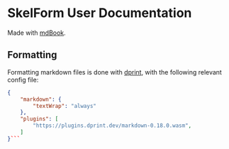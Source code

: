 # SkelForm User Documentation

Made with [mdBook](https://github.com/rust-lang/mdBook).

## Formatting

Formatting markdown files is done with [dprint](https://dprint.dev/), with the
following relevant config file:

````json
{
    "markdown": {
        "textWrap": "always"
    },
    "plugins": [
        "https://plugins.dprint.dev/markdown-0.18.0.wasm",
    ]
}```
````
